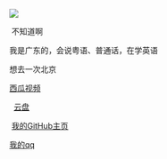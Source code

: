 [![](https://data.jsdelivr.com/v1/package/gh/ken10111/ken10111/badge)](https://www.jsdelivr.com/package/gh/ken10111/ken10111)
<p>&nbsp;不知道啊</p><p>我是广东的，会说粤语、普通话，在学英语</p><p>想去一次北京</p><p><a href="https://www.ixigua.com/home/4309734264146573?list_entrance=homepage" target="_blank">西瓜视频</p></a>&nbsp;</a>&nbsp;<a href="https://pan.ken10111.workers.dev" target="_blank">云盘</p></a></p>&nbsp;<a href="https://github.com/ken10111/" target="_blank">我的GitHub主页</a></p>
<a target="_blank" href="http://wpa.qq.com/msgrd?v=3&uin=3416738711&site=qq&menu=yes"> 我的qq
